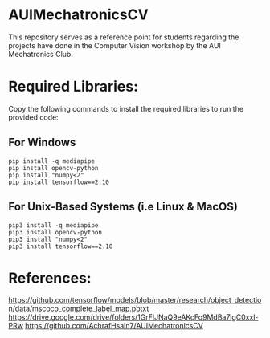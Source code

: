 # AUIMechatronicsCV
This repository serves as a reference point for students regarding the projects have done in the Computer Vision workshop by the AUI Mechatronics Club.

# Required Libraries:
Copy the following commands to install the required libraries to run the provided code:

## For Windows
```
pip install -q mediapipe
pip install opencv-python
pip install "numpy<2"
pip install tensorflow==2.10
```

## For Unix-Based Systems (i.e Linux & MacOS)
```
pip3 install -q mediapipe
pip3 install opencv-python
pip3 install "numpy<2"
pip3 install tensorflow==2.10
```

# References:
https://github.com/tensorflow/models/blob/master/research/object_detection/data/mscoco_complete_label_map.pbtxt
https://drive.google.com/drive/folders/1GrFlJNaQ9eAKcFo9MdBa7lgC0xxl-PRw
https://github.com/AchrafHsain7/AUIMechatronicsCV